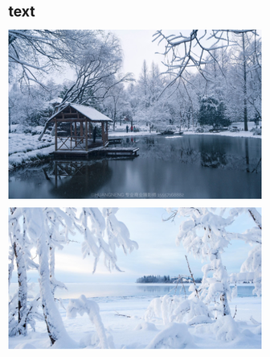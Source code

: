 # text
![](https://github.com/hardy231/text/blob/main/1.png)

![](https://github.com/hardy231/text/blob/main/2.png)
